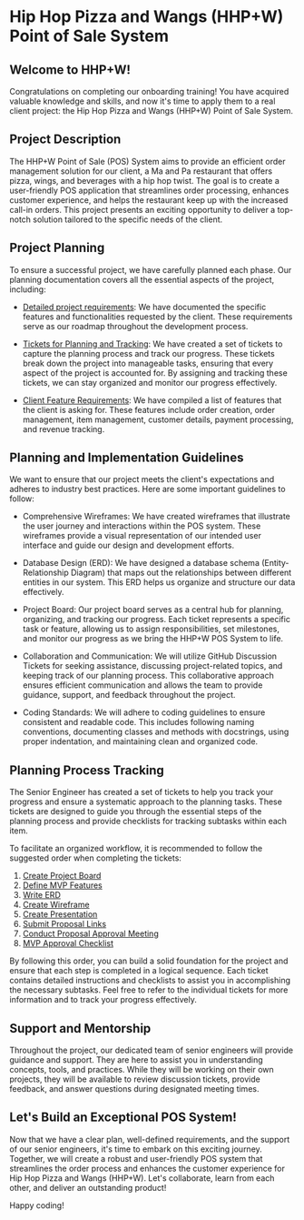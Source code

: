 # Hip Hop Pizza and Wangs (HHP+W) Point of Sale System

## Welcome to HHP+W!

Congratulations on completing our onboarding training! You have acquired valuable knowledge and skills, and now it's time to apply them to a real client project: the Hip Hop Pizza and Wangs (HHP+W) Point of Sale System.

## Project Description

The HHP+W Point of Sale (POS) System aims to provide an efficient order management solution for our client, a Ma and Pa restaurant that offers pizza, wings, and beverages with a hip hop twist. The goal is to create a user-friendly POS application that streamlines order processing, enhances customer experience, and helps the restaurant keep up with the increased call-in orders. This project presents an exciting opportunity to deliver a top-notch solution tailored to the specific needs of the client.

## Project Planning

To ensure a successful project, we have carefully planned each phase. Our planning documentation covers all the essential aspects of the project, including:

- [Detailed project requirements](./documentation/planning.md): We have documented the specific features and functionalities requested by the client. These requirements serve as our roadmap throughout the development process.

- [Tickets for Planning and Tracking](./documentation/tickets.md): We have created a set of tickets to capture the planning process and track our progress. These tickets break down the project into manageable tasks, ensuring that every aspect of the project is accounted for. By assigning and tracking these tickets, we can stay organized and monitor our progress effectively.

- [Client Feature Requirements](./documentation/client-feature-requirements.md): We have compiled a list of features that the client is asking for. These features include order creation, order management, item management, customer details, payment processing, and revenue tracking.

## Planning and Implementation Guidelines

We want to ensure that our project meets the client's expectations and adheres to industry best practices. Here are some important guidelines to follow:

- Comprehensive Wireframes: We have created wireframes that illustrate the user journey and interactions within the POS system. These wireframes provide a visual representation of our intended user interface and guide our design and development efforts.

- Database Design (ERD): We have designed a database schema (Entity-Relationship Diagram) that maps out the relationships between different entities in our system. This ERD helps us organize and structure our data effectively.

- Project Board: Our project board serves as a central hub for planning, organizing, and tracking our progress. Each ticket represents a specific task or feature, allowing us to assign responsibilities, set milestones, and monitor our progress as we bring the HHP+W POS System to life.

- Collaboration and Communication: We will utilize GitHub Discussion Tickets for seeking assistance, discussing project-related topics, and keeping track of our planning process. This collaborative approach ensures efficient communication and allows the team to provide guidance, support, and feedback throughout the project.

- Coding Standards: We will adhere to coding guidelines to ensure consistent and readable code. This includes following naming conventions, documenting classes and methods with docstrings, using proper indentation, and maintaining clean and organized code.

## Planning Process Tracking

The Senior Engineer has created a set of tickets to help you track your progress and ensure a systematic approach to the planning tasks. These tickets are designed to guide you through the essential steps of the planning process and provide checklists for tracking subtasks within each item.

To facilitate an organized workflow, it is recommended to follow the suggested order when completing the tickets:

1. [Create Project Board](./documentation/process-tickets.md#ticket-create-project-board)
2. [Define MVP Features](./documentation/process-tickets.md#ticket-define-mvp-features)
3. [Write ERD](./documentation/process-tickets.md#ticket-write-erd)
4. [Create Wireframe](./documentation/process-tickets.md#ticket-create-wireframe)
5. [Create Presentation](./documentation/process-tickets.md#ticket-create-presentation)
6. [Submit Proposal Links](./documentation/process-tickets.md#ticket-submit-proposal-links)
7. [Conduct Proposal Approval Meeting](./documentation/process-tickets.md#ticket-conduct-proposal-approval-meeting)
8. [MVP Approval Checklist](./documentation/process-tickets.md#ticket-mvp-approval-checklist)

By following this order, you can build a solid foundation for the project and ensure that each step is completed in a logical sequence. Each ticket contains detailed instructions and checklists to assist you in accomplishing the necessary subtasks. Feel free to refer to the individual tickets for more information and to track your progress effectively.

## Support and Mentorship

Throughout the project, our dedicated team of senior engineers will provide guidance and support. They are here to assist you in understanding concepts, tools, and practices. While they will be working on their own projects, they will be available to review discussion tickets, provide feedback, and answer questions during designated meeting times.

## Let's Build an Exceptional POS System!

Now that we have a clear plan, well-defined requirements, and the support of our senior engineers, it's time to embark on this exciting journey. Together, we will create a robust and user-friendly POS system that streamlines the order process and enhances the customer experience for Hip Hop Pizza and Wangs (HHP+W). Let's collaborate, learn from each other, and deliver an outstanding product!

Happy coding!
